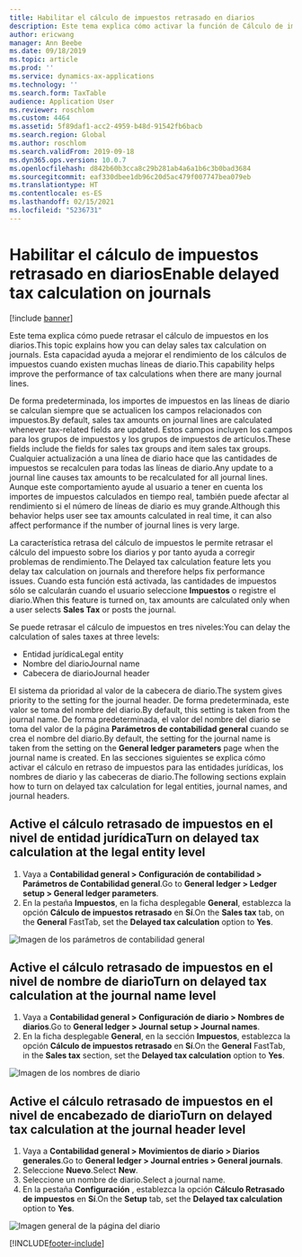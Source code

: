 ```yaml
---
title: Habilitar el cálculo de impuestos retrasado en diarios
description: Este tema explica cómo activar la función de Cálculo de impuestos retrasados para ayudar a mejorar el rendimiento del cálculo de impuestos cuando el número de las líneas de diario es muy grande.
author: ericwang
manager: Ann Beebe
ms.date: 09/18/2019
ms.topic: article
ms.prod: ''
ms.service: dynamics-ax-applications
ms.technology: ''
ms.search.form: TaxTable
audience: Application User
ms.reviewer: roschlom
ms.custom: 4464
ms.assetid: 5f89daf1-acc2-4959-b48d-91542fb6bacb
ms.search.region: Global
ms.author: roschlom
ms.search.validFrom: 2019-09-18
ms.dyn365.ops.version: 10.0.7
ms.openlocfilehash: d842b60b3cca8c29b281ab4a6a1b6c3b0bad3684
ms.sourcegitcommit: eaf330dbee1db96c20d5ac479f007747bea079eb
ms.translationtype: HT
ms.contentlocale: es-ES
ms.lasthandoff: 02/15/2021
ms.locfileid: "5236731"
---
```

# <a name="enable-delayed-tax-calculation-on-journals"></a><span data-ttu-id="f8b48-103">Habilitar el cálculo de impuestos retrasado en diarios</span><span class="sxs-lookup"><span data-stu-id="f8b48-103">Enable delayed tax calculation on journals</span></span>
[!include [banner](../includes/banner.md)]


<span data-ttu-id="f8b48-104">Este tema explica cómo puede retrasar el cálculo de impuestos en los diarios.</span><span class="sxs-lookup"><span data-stu-id="f8b48-104">This topic explains how you can delay sales tax calculation on journals.</span></span> <span data-ttu-id="f8b48-105">Esta capacidad ayuda a mejorar el rendimiento de los cálculos de impuestos cuando existen muchas líneas de diario.</span><span class="sxs-lookup"><span data-stu-id="f8b48-105">This capability helps improve the performance of tax calculations when there are many journal lines.</span></span>

<span data-ttu-id="f8b48-106">De forma predeterminada, los importes de impuestos en las líneas de diario se calculan siempre que se actualicen los campos relacionados con impuestos.</span><span class="sxs-lookup"><span data-stu-id="f8b48-106">By default, sales tax amounts on journal lines are calculated whenever tax-related fields are updated.</span></span> <span data-ttu-id="f8b48-107">Estos campos incluyen los campos para los grupos de impuestos y los grupos de impuestos de artículos.</span><span class="sxs-lookup"><span data-stu-id="f8b48-107">These fields include the fields for sales tax groups and item sales tax groups.</span></span> <span data-ttu-id="f8b48-108">Cualquier actualización a una línea de diario hace que las cantidades de impuestos se recalculen para todas las líneas de diario.</span><span class="sxs-lookup"><span data-stu-id="f8b48-108">Any update to a journal line causes tax amounts to be recalculated for all journal lines.</span></span> <span data-ttu-id="f8b48-109">Aunque este comportamiento ayude al usuario a tener en cuenta los importes de impuestos calculados en tiempo real, también puede afectar al rendimiento si el número de líneas de diario es muy grande.</span><span class="sxs-lookup"><span data-stu-id="f8b48-109">Although this behavior helps user see tax amounts calculated in real time, it can also affect performance if the number of journal lines is very large.</span></span>

<span data-ttu-id="f8b48-110">La característica retrasa del cálculo de impuestos le permite retrasar el cálculo del impuesto sobre los diarios y por tanto ayuda a corregir problemas de rendimiento.</span><span class="sxs-lookup"><span data-stu-id="f8b48-110">The Delayed tax calculation feature lets you delay tax calculation on journals and therefore helps fix performance issues.</span></span> <span data-ttu-id="f8b48-111">Cuando esta función está activada, las cantidades de impuestos sólo se calcularán cuando el usuario seleccione **Impuestos** o registre el diario.</span><span class="sxs-lookup"><span data-stu-id="f8b48-111">When this feature is turned on, tax amounts are calculated only when a user selects **Sales Tax** or posts the journal.</span></span>

<span data-ttu-id="f8b48-112">Se puede retrasar el cálculo de impuestos en tres niveles:</span><span class="sxs-lookup"><span data-stu-id="f8b48-112">You can delay the calculation of sales taxes at three levels:</span></span>

- <span data-ttu-id="f8b48-113">Entidad jurídica</span><span class="sxs-lookup"><span data-stu-id="f8b48-113">Legal entity</span></span>
- <span data-ttu-id="f8b48-114">Nombre del diario</span><span class="sxs-lookup"><span data-stu-id="f8b48-114">Journal name</span></span>
- <span data-ttu-id="f8b48-115">Cabecera de diario</span><span class="sxs-lookup"><span data-stu-id="f8b48-115">Journal header</span></span>

<span data-ttu-id="f8b48-116">El sistema da prioridad al valor de la cabecera de diario.</span><span class="sxs-lookup"><span data-stu-id="f8b48-116">The system gives priority to the setting for the journal header.</span></span> <span data-ttu-id="f8b48-117">De forma predeterminada, este valor se toma del nombre del diario.</span><span class="sxs-lookup"><span data-stu-id="f8b48-117">By default, this setting is taken from the journal name.</span></span> <span data-ttu-id="f8b48-118">De forma predeterminada, el valor del nombre del diario se toma del valor de la página **Parámetros de contabilidad general** cuando se crea el nombre del diario.</span><span class="sxs-lookup"><span data-stu-id="f8b48-118">By default, the setting for the journal name is taken from the setting on the **General ledger parameters** page when the journal name is created.</span></span> <span data-ttu-id="f8b48-119">En las secciones siguientes se explica cómo activar el cálculo en retraso de impuestos para las entidades jurídicas, los nombres de diario y las cabeceras de diario.</span><span class="sxs-lookup"><span data-stu-id="f8b48-119">The following sections explain how to turn on delayed tax calculation for legal entities, journal names, and journal headers.</span></span>

## <a name="turn-on-delayed-tax-calculation-at-the-legal-entity-level"></a><span data-ttu-id="f8b48-120">Active el cálculo retrasado de impuestos en el nivel de entidad jurídica</span><span class="sxs-lookup"><span data-stu-id="f8b48-120">Turn on delayed tax calculation at the legal entity level</span></span>

1. <span data-ttu-id="f8b48-121">Vaya a **Contabilidad general \> Configuración de contabilidad \> Parámetros de Contabilidad general**.</span><span class="sxs-lookup"><span data-stu-id="f8b48-121">Go to **General ledger \> Ledger setup \> General ledger parameters**.</span></span>
2. <span data-ttu-id="f8b48-122">En la pestaña **Impuestos**, en la ficha desplegable **General**, establezca la opción **Cálculo de impuestos retrasado** en **Sí**.</span><span class="sxs-lookup"><span data-stu-id="f8b48-122">On the **Sales tax** tab, on the **General** FastTab, set the **Delayed tax calculation** option to **Yes**.</span></span>

![Imagen de los parámetros de contabilidad general](media/delayed-tax-calculation-gl.png)

## <a name="turn-on-delayed-tax-calculation-at-the-journal-name-level"></a><span data-ttu-id="f8b48-124">Active el cálculo retrasado de impuestos en el nivel de nombre de diario</span><span class="sxs-lookup"><span data-stu-id="f8b48-124">Turn on delayed tax calculation at the journal name level</span></span>

1. <span data-ttu-id="f8b48-125">Vaya a **Contabilidad general \> Configuración de diario \> Nombres de diarios**.</span><span class="sxs-lookup"><span data-stu-id="f8b48-125">Go to **General ledger \> Journal setup \> Journal names**.</span></span>
2. <span data-ttu-id="f8b48-126">En la ficha desplegable **General**, en la sección **Impuestos**, establezca la opción **Cálculo de impuestos retrasado** en **Sí**.</span><span class="sxs-lookup"><span data-stu-id="f8b48-126">On the **General** FastTab, in the **Sales tax** section, set the **Delayed tax calculation** option to **Yes**.</span></span>

![Imagen de los nombres de diario](media/delayed-tax-calculation-journal-name.png)

## <a name="turn-on-delayed-tax-calculation-at-the-journal-header-level"></a><span data-ttu-id="f8b48-128">Active el cálculo retrasado de impuestos en el nivel de encabezado de diario</span><span class="sxs-lookup"><span data-stu-id="f8b48-128">Turn on delayed tax calculation at the journal header level</span></span>

1. <span data-ttu-id="f8b48-129">Vaya a **Contabilidad general \> Movimientos de diario \> Diarios generales**.</span><span class="sxs-lookup"><span data-stu-id="f8b48-129">Go to **General ledger \> Journal entries \> General journals**.</span></span>
2. <span data-ttu-id="f8b48-130">Seleccione **Nuevo**.</span><span class="sxs-lookup"><span data-stu-id="f8b48-130">Select **New**.</span></span>
3. <span data-ttu-id="f8b48-131">Seleccione un nombre de diario.</span><span class="sxs-lookup"><span data-stu-id="f8b48-131">Select a journal name.</span></span>
4. <span data-ttu-id="f8b48-132">En la pestaña **Configuración** , establezca la opción **Cálculo Retrasado de impuestos** en **Sí**.</span><span class="sxs-lookup"><span data-stu-id="f8b48-132">On the **Setup** tab, set the **Delayed tax calculation** option to **Yes**.</span></span>

![Imagen general de la página del diario](media/delayed-tax-calculation-journal-header.png)


[!INCLUDE[footer-include](../../includes/footer-banner.md)]